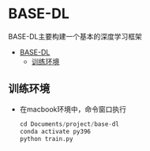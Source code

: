 
# BASE-DL

BASE-DL主要构建一个基本的深度学习框架

- [BASE-DL](#base-dl)
  - [训练环境](#训练环境)


## 训练环境  

- 在macbook环境中，命令窗口执行

    ```python 
    cd Documents/project/base-dl
    conda activate py396
    python train.py 
    ```
    